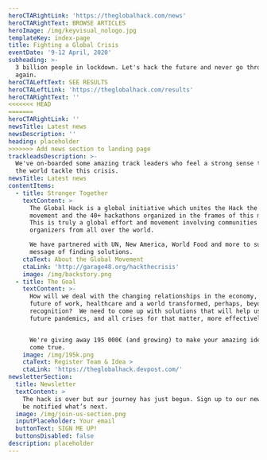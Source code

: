 ```yaml
---
heroCTARightLink: 'https://theglobalhack.com/news'
heroCTARightText: BROWSE ARTICLES
heroImage: /img/keyvisual_nologo.jpg
templateKey: index-page
title: Fighting a Global Crisis
eventDate: '9-12 April, 2020'
subheading: >-
  3 billion people in lockdown. Let's hack the future and never go through this
  again.
heroCTALeftText: SEE RESULTS
heroCTALeftLink: 'https://theglobalhack.com/results'
heroCTARightText: ''
<<<<<<< HEAD
=======
heroCTARightLink: ''
newsTitle: Latest news
newsDescription: ''
heading: placeholder
>>>>>>> Add news section to landing page
trackleadsDescription: >-
  We've on-boarded some amazing track leaders who feel a strong sense to help
  the world tackle this crisis.
newsTitle: Latest news
contentItems:
  - title: Stronger Together
    textContent: >
      The Global Hack is a global initiative which unites the Hack the Crisis
      movement and the 40+ hackathons organized in the frames of this movement.
      This is truly a global effort and movement involving communities and
      organizers from all over the world.

      We have partnered with UN, New America, World Food and more to support the
      message of finding solutions.
    ctaText: About the Global Movement
    ctaLink: 'http://garage48.org/hackthecrisis'
    image: /img/backstory.png
  - title: The Goal
    textContent: >-
      How will we deal with the changing relationships in the economy, the
      future of work, healthcare and a world transformed, perhaps, beyond
      recognition?  We need to come up with solutions that will help us fight
      future pandemics, and all crises for that matter, more effectively. 


      We're giving away 195 000€ (and growing) to make your amazing ideas to
      come true.
    image: /img/195k.png
    ctaText: Register Team & Idea >
    ctaLink: 'https://theglobalhack.devpost.com/'
newsletterSection:
  title: Newsletter
  textContent: >
    The hack is over but our journey has just begun. Sign up to our newsletter
    be notified what’s next.
  image: /img/join-us-section.png
  inputPlaceholder: Your email
  buttonText: SIGN ME UP!
  buttonsDisabled: false
description: placeholder
---
```

